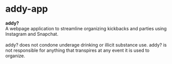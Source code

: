 # addy-app

**addy?**
<br>
A webpage application to streamline organizing kickbacks and parties using Instagram and Snapchat.
<br>
<br>
addy? does not condone underage drinking or illicit substance use. addy? is not responsible for anything that transpires at any event it is used to organize.
